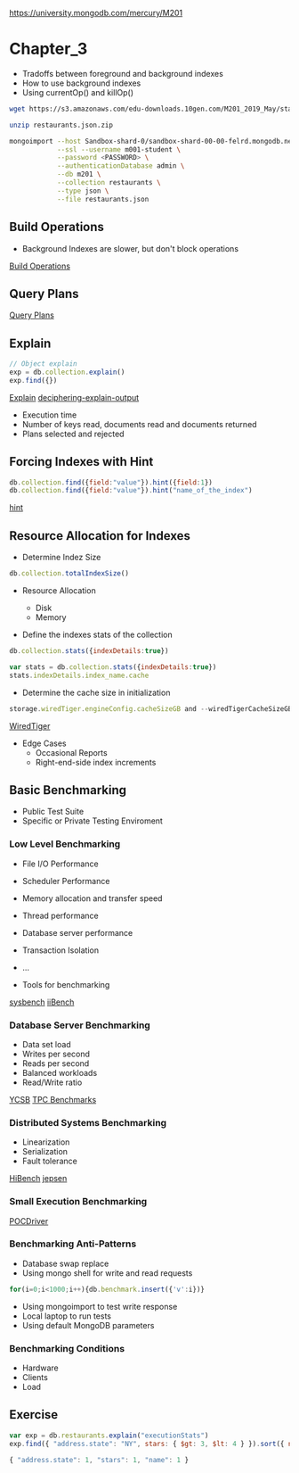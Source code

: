 https://university.mongodb.com/mercury/M201

# Chapter_3

* Tradoffs between foreground and background indexes
* How to use background indexes
* Using currentOp() and killOp()

```sh
wget https://s3.amazonaws.com/edu-downloads.10gen.com/M201_2019_May/static/handouts/restaurants.json.zip

unzip restaurants.json.zip

mongoimport --host Sandbox-shard-0/sandbox-shard-00-00-felrd.mongodb.net:27017,sandbox-shard-00-01-felrd.mongodb.net:27017,sandbox-shard-00-02-felrd.mongodb.net:27017 \
            --ssl --username m001-student \
            --password <PASSWORD> \
            --authenticationDatabase admin \
            --db m201 \
            --collection restaurants \
            --type json \
            --file restaurants.json
```


## Build Operations

* Background Indexes are slower, but don't block operations

[Build Operations](https://docs.mongodb.com/manual/core/index-creation/?jmp=university)

## Query Plans

[Query Plans](https://docs.mongodb.com/manual/core/query-plans/?jmp=university)

## Explain

```js
// Object explain
exp = db.collection.explain()
exp.find({})
```

[Explain](https://docs.mongodb.com/manual/reference/method/cursor.explain/)
[deciphering-explain-output](https://www.mongodb.com/presentations/deciphering-explain-output)

* Execution time
* Number of keys read, documents read and documents returned
* Plans selected and rejected

## Forcing Indexes with Hint

```js
db.collection.find({field:"value"}).hint({field:1})
db.collection.find({field:"value"}).hint("name_of_the_index")
```

[hint](https://docs.mongodb.com/manual/reference/method/cursor.hint/#cursor.hint)

## Resource Allocation for Indexes

* Determine Indez Size

```js
db.collection.totalIndexSize()
```

* Resource Allocation
	- Disk
	- Memory

* Define the indexes stats of the collection

```js
db.collection.stats({indexDetails:true})

var stats = db.collection.stats({indexDetails:true})
stats.indexDetails.index_name.cache
```

* Determine the cache size in initialization

```js
storage.wiredTiger.engineConfig.cacheSizeGB and --wiredTigerCacheSizeGB.
```

[WiredTiger](https://docs.mongodb.com/manual/core/wiredtiger/)

* Edge Cases
	- Occasional Reports
	- Right-end-side index increments

## Basic Benchmarking

* Public Test Suite
* Specific or Private Testing Enviroment

### Low Level Benchmarking

* File I/O Performance
* Scheduler Performance
* Memory allocation and transfer speed
* Thread performance
* Database server performance
* Transaction Isolation
* ...

* Tools for benchmarking

[sysbench](https://launchpad.net/sysbench)
[iiBench](https://github.com/tmcallaghan/iibench-mongodb)

### Database Server Benchmarking

* Data set load
* Writes per second
* Reads per second
* Balanced workloads
* Read/Write ratio

[YCSB](https://github.com/brianfrankcooper/YCSB)
[TPC Benchmarks](http://www.tpc.org/information/benchmarks.asp)

### Distributed Systems Benchmarking

* Linearization
* Serialization
* Fault tolerance

[HiBench](https://github.com/Intel-bigdata/HiBench)
[jepsen](https://github.com/jepsen-io/jepsen)

### Small Execution Benchmarking

[POCDriver](https://github.com/johnlpage/POCDriver)

### Benchmarking Anti-Patterns

* Database swap replace
* Using mongo shell for write and read requests

```js
for(i=0;i<1000;i++){db.benchmark.insert({'v':i})}
```

* Using mongoimport to test write response
* Local laptop to run tests
* Using default MongoDB parameters

### Benchmarking Conditions

* Hardware
* Clients
* Load

## Exercise

```js
var exp = db.restaurants.explain("executionStats")
exp.find({ "address.state": "NY", stars: { $gt: 3, $lt: 4 } }).sort({ name: 1 }).hint(REDACTED)

{ "address.state": 1, "stars": 1, "name": 1 }
```